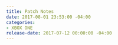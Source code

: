 ```yaml
---
title: Patch Notes
date: 2017-08-01 23:53:00 -04:00
categories:
- XBOX ONE
release-date: 2017-07-12 00:00:00 -04:00
---
```


